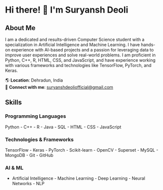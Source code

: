 # Hi there! 👋 I'm Suryansh Deoli

## About Me
I am a dedicated and results-driven Computer Science student with a specialization in Artificial Intelligence and Machine Learning. I have hands-on experience with AI-based projects and a passion for leveraging data to improve user experiences and solve real-world problems. I am proficient in Python, C++, R, HTML, CSS, and JavaScript, and have experience working with various frameworks and technologies like TensorFlow, PyTorch, and Keras.

🌎 **Location**: Dehradun, India  
📧 **Connect with me**: [suryanshdeoliofficial@gmail.com](mailto:suryanshdeoliofficial@gmail.com)

## Skills

### Programming Languages
Python - C++ - R - Java - SQL - HTML - CSS - JavaScript

### Technologies & Frameworks
TensorFlow - Keras - PyTorch - Scikit-learn - OpenCV - Superset - MySQL - MongoDB - Git - GitHub

### AI & ML
- Artificial Intelligence - Machine Learning - Deep Learning - Neural Networks - NLP
